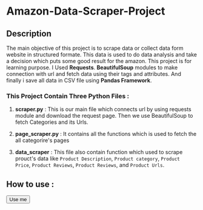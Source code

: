 # Amazon-Data-Scraper-Project

## Description
The main objective of this project is to scrape data or collect data form website in structured formate. This data is used to do data analysis and take a decision which 
puts some good result for the amazon. This project is for learning purpose.
I Used **Requests**. **BeautifulSoup** modules to make connection with url and fetch data using their tags and attributes. And finally i save all data in CSV file using 
**Pandas Framework**.

### This Project Contain Three Python Files :

1. **scraper.py** : This is our main file which connects url by using requests module and download the request page. Then we use BeautifulSoup to fetch Categories and its Urls. 

2. **page_scraper.py** : It contains all the functions which is used to fetch the all categorire's pages

3. **data_scraper** : This file also contain function which used to scrape prouct's data like `Product Description`, `Product category`, `Product Price`, `Product Reviews`, `Product Reviews`, and `Product Urls`.

## How to use :
<a href= "https://colab.research.google.com/drive/1o-LwFKEKC-5XCoOnb6MgmN1Qtcj0oTTb?usp=sharing"><button>Use me</button></a>
